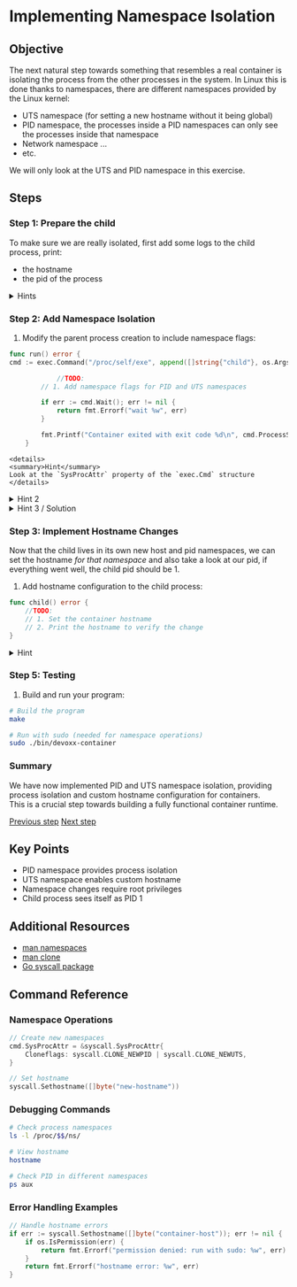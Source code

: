 # Implementing Namespace Isolation

## Objective

The next natural step towards something that resembles a real container is
isolating the process from the other processes in the system. In Linux this is
done thanks to namespaces, there are different namespaces provided by the Linux
kernel:

- UTS namespace (for setting a new hostname without it being global)
- PID namespace, the processes inside a PID namespaces can only see the
  processes inside that namespace
- Network namespace ...
- etc.

We will only look at the UTS and PID namespace in this exercise.

## Steps

### Step 1: Prepare the child

To make sure we are really isolated, first add some logs to the child process,
print:

- the hostname
- the pid of the process

<details>
<summary>Hints</summary>

Use the `os` package to get the pid of the current process. pid := os.Getpid()

</details>

### Step 2: Add Namespace Isolation

1.  Modify the parent process creation to include namespace flags:

```go
func run() error {
cmd := exec.Command("/proc/self/exe", append([]string{"child"}, os.Args...)...)

            //TODO:
        // 1. Add namespace flags for PID and UTS namespaces

        if err := cmd.Wait(); err != nil {
            return fmt.Errorf("wait %w", err)
        }

        fmt.Printf("Container exited with exit code %d\n", cmd.ProcessState.ExitCode())
    }
```

    <details>
    <summary>Hint</summary>
    Look at the `SysProcAttr` property of the `exec.Cmd` structure
    </details>

<details>
<summary>Hint 2</summary>
You need to set both `Cloneflags` and `Unshareflags`
</details>

<details>
<summary>Hint 3 / Solution</summary>
cmd.SysProcAttr = &syscall.SysProcAttr {
    Cloneflags: syscall.CLONE_NEWUTS | syscall.CLONE_NEWPID,
    UnshareFlags: syscall.CLONE_NEWNS,
}
</details>

### Step 3: Implement Hostname Changes

Now that the child lives in its own new host and pid namespaces, we can set the
hostname _for that namespace_ and also take a look at our pid, if everything
went well, the child pid should be 1.

1. Add hostname configuration to the child process:

```go
func child() error {
    //TODO:
    // 1. Set the container hostname
    // 2. Print the hostname to verify the change
}
```

<details>
<summary>Hint</summary>
Look at `syscall.Sethostname` function
</details>

### Step 5: Testing

1. Build and run your program:

```bash
# Build the program
make

# Run with sudo (needed for namespace operations)
sudo ./bin/devoxx-container
```

### Summary

We have now implemented PID and UTS namespace isolation, providing process
isolation and custom hostname configuration for containers.  
This is a crucial step towards building a fully functional container runtime.

[Previous step](./02-process-creation.md) [Next step](04-namespaces-and-chroot.md)

## Key Points

- PID namespace provides process isolation
- UTS namespace enables custom hostname
- Namespace changes require root privileges
- Child process sees itself as PID 1

## Additional Resources

- [man namespaces](https://man7.org/linux/man-pages/man7/namespaces.7.html)
- [man clone](https://man7.org/linux/man-pages/man2/clone.2.html)
- [Go syscall package](https://pkg.go.dev/syscall)

## Command Reference

### Namespace Operations

```go
// Create new namespaces
cmd.SysProcAttr = &syscall.SysProcAttr{
    Cloneflags: syscall.CLONE_NEWPID | syscall.CLONE_NEWUTS,
}

// Set hostname
syscall.Sethostname([]byte("new-hostname"))
```

### Debugging Commands

```bash
# Check process namespaces
ls -l /proc/$$/ns/

# View hostname
hostname

# Check PID in different namespaces
ps aux
```

### Error Handling Examples

```go
// Handle hostname errors
if err := syscall.Sethostname([]byte("container-host")); err != nil {
    if os.IsPermission(err) {
        return fmt.Errorf("permission denied: run with sudo: %w", err)
    }
    return fmt.Errorf("hostname error: %w", err)
}
```
